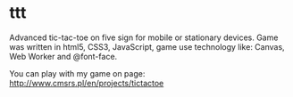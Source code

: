 ttt
===

Advanced tic-tac-toe on five sign for mobile or  stationary devices.  Game was written  in html5, CSS3, JavaScript, game use technology like: Canvas, Web Worker and @font-face.

You can play with my game on page:
http://www.cmsrs.pl/en/projects/tictactoe

